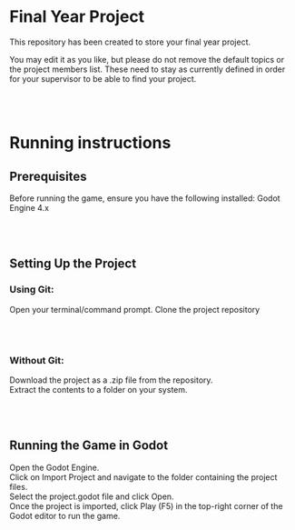 # Final Year Project

This repository has been created to store your final year project.

You may edit it as you like, but please do not remove the default topics or the project members list. These need to stay as currently defined in order for your supervisor to be able to find your project.

<br> <br> 

# Running instructions
## Prerequisites
Before running the game, ensure you have the following installed: Godot Engine 4.x

<br> <br> 

## Setting Up the Project
### Using Git:
Open your terminal/command prompt.
Clone the project repository

<br> <br> 

### Without Git:
Download the project as a .zip file from the repository. 
<br> 
Extract the contents to a folder on your system.

<br> <br> 

## Running the Game in Godot
Open the Godot Engine.
<br> 
Click on Import Project and navigate to the folder containing the project files.
<br> 
Select the project.godot file and click Open.
<br> 
Once the project is imported, click Play (F5) in the top-right corner of the Godot editor to run the game.
